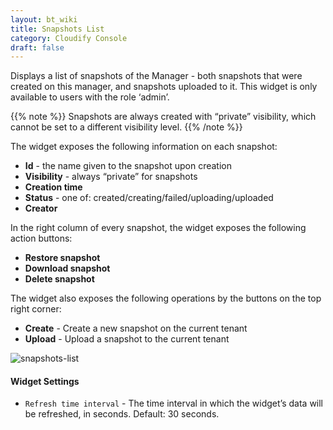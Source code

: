 ```yaml
---
layout: bt_wiki
title: Snapshots List
category: Cloudify Console
draft: false
---
```


Displays a list of snapshots of the Manager - both snapshots that were created on this manager, and snapshots uploaded to it. This widget is only available to users with the role ‘admin’.

{{% note %}}
Snapshots are always created with “private” visibility, which cannot be set to a different visibility level.
{{% /note %}}

The widget exposes the following information on each snapshot:

* **Id** - the name given to the snapshot upon creation
* **Visibility** - always “private” for snapshots
* **Creation time**
* **Status** - one of: created/creating/failed/uploading/uploaded
* **Creator**

In the right column of every snapshot, the widget exposes the following action buttons:

* **Restore snapshot**
* **Download snapshot** 
* **Delete snapshot**
 
The widget also exposes the following operations by the buttons on the top right corner:

* **Create** - Create a new snapshot on the current tenant 
* **Upload** - Upload a snapshot to the current tenant

![snapshots-list]( /images/ui/widgets/snapshots-list.png )

#### Widget Settings 
* `Refresh time interval` - The time interval in which the widget’s data will be refreshed, in seconds. Default: 30 seconds.
